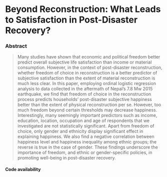 # Beyond Reconstruction: What Leads to Satisfaction in Post-Disaster Recovery?

### Abstract
> Many studies have shown that economic and political freedom better predict overall subjective life satisfaction than income or material consumption. However, in the context of post-disaster reconstruction, whether freedom of choice in reconstruction is a better predictor of subjective satisfaction than the extent of material reconstruction is much less clear. In this paper, employing ordinal logistic regression analysis to data collected in the aftermath of Nepal’s 7.8 Mw 2015 earthquake, we find that freedom of choice in the reconstruction process predicts households’ post-disaster subjective happiness better than the extent of physical reconstruction per se. However, too much freedom beyond certain thresholds may decrease happiness. Interestingly, many seemingly important predictors such as income, education, location, occupation and age of respondents that we investigated are not statistically significant. Apart from freedom of choice, only gender and ethnicity display significant effect in explaining happiness. We also find a negative correlation between happiness level and happiness inequality among ethnic groups; the reverse is true in the case of gender. These findings underscore the importance of freedom, and ethnic or gender-specific policies, in promoting well-being in post-disaster recovery.

#### Code availability

<br/><br/>

